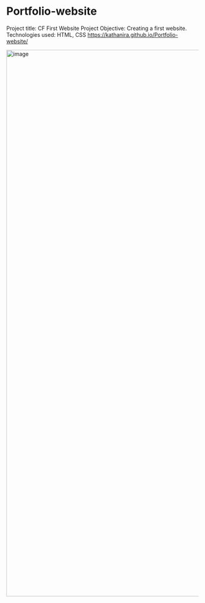 # Portfolio-website
Project title: CF First Website
Project Objective: Creating a first website.
Technologies used: HTML, CSS
https://kathanira.github.io/Portfolio-website/

<img width="1427" alt="image" src="https://user-images.githubusercontent.com/112494140/191330355-0ed7c383-aa19-47a0-8466-f619c423b965.png">
